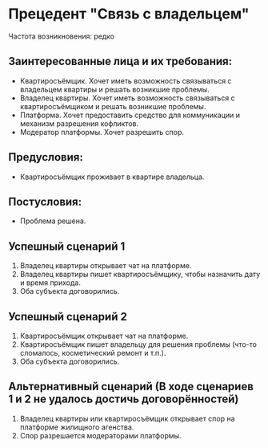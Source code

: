 # Прецедент "Связь с владельцем"

Частота возникновения: редко

## Заинтересованные лица и их требования:

- Квартиросъёмщик. Хочет иметь возможность связываться с владельцем квартиры и решать возникшие проблемы.
- Владелец квартиры. Хочет иметь возможность связываться с квартиросъёмщиком и решать возникшие проблемы.
- Платформа. Хочет предоставить средство для коммуникации и механизм разрешения кофликтов.
- Модератор платформы. Хочет разрешить спор. 

## Предусловия:

- Квартиросъёмщик проживает в квартире владельца.

## Постусловия:

- Проблема решена.

## Успешный сценарий 1

1. Владелец квартиры открывает чат на платформе.
2. Владелец квартиры пишет квартиросъёмщику, чтобы назначить дату и время прихода.
3. Оба субъекта договорились.

## Успешный сценарий 2

1. Квартиросъёмщик открывает чат на платформе.
2. Квартиросъёмщик пишет владельцу для решения проблемы (что-то сломалось, косметический ремонт и т.п.).
3. Оба субъекта договорились.

## Альтернативный сценарий (В ходе сценариев 1 и 2 не удалось достичь договорённостей)

1. Владелец квартиры или квартиросъёмщик открывает спор на платформе жилищного агенства.
2. Спор разрешается модераторами платформы.
